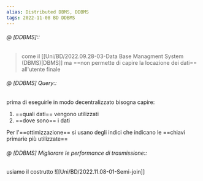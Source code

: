 ```yaml
---
alias: Distributed DBMS, DDBMS
tags: 2022-11-08 BD DDBMS
---
```


###### @ [DDBMS]::
> come il [[Uni/BD/2022.09.28-03-Data Base Managment System (DBMS)|DBMS]] ma ==non permette di capire la locazione dei dati== all'utente finale
<!--ID: 1670236970937-->


###### @ [DDBMS] Query::
prima di eseguirle in modo decentralizzato bisogna capire:
1. ==quali dati== vengono utilizzati
2. ==dove sono== i dati

Per l'==ottimizzazione== si usano degli indici che indicano le ==chiavi primarie più utilizzate==
<!--ID: 1670236970941-->


###### @ [DDBMS] Migliorare le performance di trasmissione::
usiamo il costrutto ![[Uni/BD/2022.11.08-01-Semi-join]]
<!--ID: 1673250487109-->


